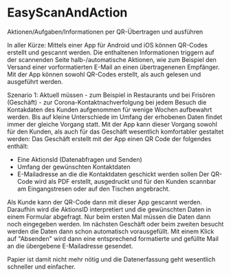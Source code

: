 # EasyScanAndAction
Aktionen/Aufgaben/Informationen per QR-Übertragen und ausführen

In aller Kürze:
Mittels einer App für Android und iOS können QR-Codes erstellt und gescannt werden.
Die enthaltenen Informationen triggern auf der scannenden Seite halb-/automatische Aktionen, wie zum Beispiel den Versand einer vorformatierten E-Mail an einen übertragenenen Empfänger.
Mit der App können sowohl QR-Codes erstellt, als auch gelesen und ausgeführt werden.

Szenario 1:
Aktuell müssen - zum Beispiel in Restaurants und bei Frisören (Geschäft) - zur Corona-Kontaktnachverfolgung bei jedem Besuch die Kontakdaten des Kunden aufgenommen für wenige Wochen aufbewahrt werden.
Bis auf kleine Unterschiede im Umfang der erhobenen Daten findet immer der gleiche Vorgang statt.
Mit der App kann dieser Vorgang sowohl für den Kunden, als auch für das Geschäft wesentlich komfortabler gestaltet werden:
Das Geschäft erstellt mit der App einen QR Code der folgendes enthält:
- Eine AktionsId (Datenabfragen und Senden)
- Umfang der gewünschten Kontaktdaten
- E-Mailadresse an die die Kontaktdaten geschickt werden sollen
Der QR-Code wird als PDF erstellt, ausgedruckt und für den Kunden scannbar am Eingangstresen oder auf den Tischen angebracht.

Als Kunde kann der QR-Code dann mit dieser App gescannt werden. Daraufhin wird die AktionsID interpretiert und die gewünschten Daten in einem Formular abgefragt. Nur beim ersten Mal müssen die Daten dann noch eingegeben werden. Im nächsten Geschäft oder beim zweiten besucht werden die Daten dann schon automatisch vorausgefüllt.
Mit einem Klick auf "Absenden" wird dann eine entsprechend formatierte und gefüllte Mail an die übergebene E-Mailadresse gesendet.

Papier ist damit nicht mehr nötig und die Datenerfassung geht wesentlich schneller und einfacher.


